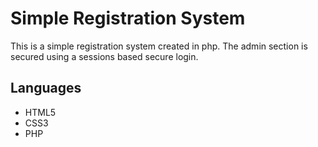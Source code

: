 # Simple Registration System
This is a simple registration system created in php. The admin section is secured using a sessions based secure login.

## Languages 
* HTML5
* CSS3
* PHP